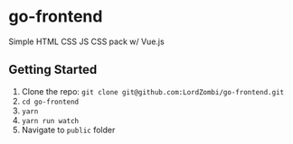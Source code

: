 # go-frontend
Simple HTML CSS JS CSS pack w/ Vue.js

## Getting Started
1. Clone the repo: `git clone git@github.com:LordZombi/go-frontend.git`
2. `cd go-frontend`
3. `yarn`
4. `yarn run watch`
5. Navigate to `public` folder
